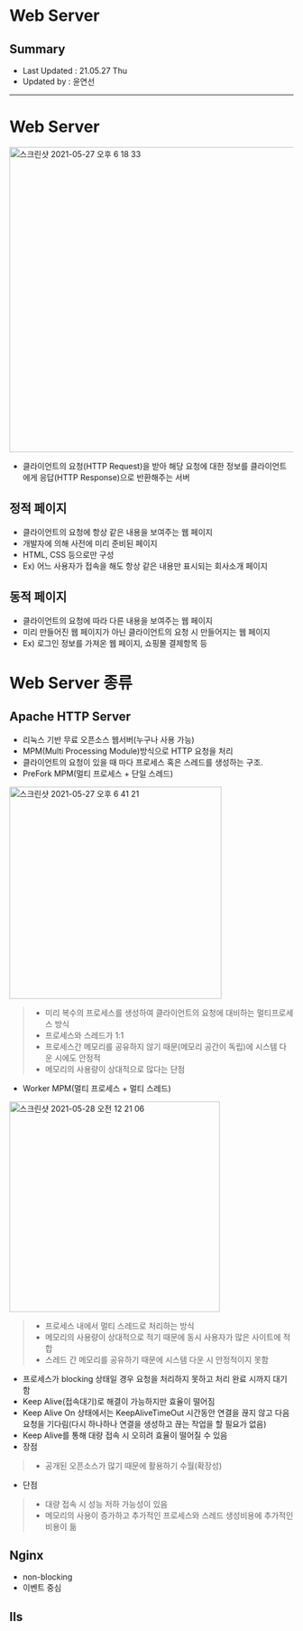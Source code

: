 Web Server
=================================
## Summary
- Last Updated : 21.05.27 Thu    
- Updated by : 윤연선
-----------------------------------

# Web Server
   
<img width="541" alt="스크린샷 2021-05-27 오후 6 18 33" src="https://user-images.githubusercontent.com/57285121/119800669-f4f85300-bf17-11eb-8472-55fafe71d24d.png">
    
* 클라이언트의 요청(HTTP Request)을 받아 해당 요청에 대한 정보를 클라이언트에게 응답(HTTP Response)으로 반환해주는 서버

## 정적 페이지
* 클라이언트의 요청에 항상 같은 내용을 보여주는 웹 페이지
* 개발자에 의해 사전에 미리 준비된 페이지
* HTML, CSS 등으로만 구성
* Ex) 어느 사용자가 접속을 해도 항상 같은 내용만 표시되는 회사소개 페이지

## 동적 페이지
* 클라이언트의 요청에 따라 다른 내용을 보여주는 웹 페이지
* 미리 만들어진 웹 페이지가 아닌 클라이언트의 요청 시 만들어지는 웹 페이지
* Ex) 로그인 정보를 가져온 웹 페이지, 쇼핑몰 결제항목 등

# Web Server 종류
## Apache HTTP Server
* 리눅스 기반 무료 오픈소스 웹서버(누구나 사용 가능)
* MPM(Multi Processing Module)방식으로 HTTP 요청을 처리
* 클라이언트의 요청이 있을 때 마다 프로세스 혹은 스레드를 생성하는 구조.
* PreFork MPM(멀티 프로세스 + 단일 스레드)
   
<img width="376" alt="스크린샷 2021-05-27 오후 6 41 21" src="https://user-images.githubusercontent.com/57285121/119804247-232b6200-bf1b-11eb-8010-2a47564ba8f5.png">
   
> * 미리 복수의 프로세스를 생성하여 클라이언트의 요청에 대비하는 멀티프로세스 방식   
> * 프로세스와 스레드가 1:1   
> * 프로세스간 메모리를 공유하지 않기 때문(메모리 공간이 독립)에 시스템 다운 시에도 안정적   
> * 메모리의 사용량이 상대적으로 많다는 단점   
* Worker MPM(멀티 프로세스 + 멀티 스레드)
   
<img width="373" alt="스크린샷 2021-05-28 오전 12 21 06" src="https://user-images.githubusercontent.com/57285121/119852823-9a2c1f00-bf4a-11eb-9e34-c09ae8d6d0ed.png">
   
> * 프로세스 내에서 멀티 스레드로 처리하는 방식   
> * 메모리의 사용량이 상대적으로 적기 때문에 동시 사용자가 많은 사이트에 적합   
> * 스레드 간 메모리를 공유하기 때문에 시스템 다운 시 안정적이지 못함   

* 프로세스가 blocking 상태일 경우 요청을 처리하지 못하고 처리 완료 시까지 대기함
* Keep Alive(접속대기)로 해결이 가능하지만 효율이 떨어짐
* Keep Alive On 상태에서는 KeepAliveTimeOut 시간동안 연결을 끊지 않고 다음 요청을 기다림(다시 하나하나 연결을 생성하고 끊는 작업을 할 필요가 없음)
* Keep Alive를 통해 대량 접속 시 오히려 효율이 떨어질 수 있음
* 장점   
> * 공개된 오픈소스가 많기 때문에 활용하기 수월(확장성)   
* 단점   
> * 대량 접속 시 성능 저하 가능성이 있음   
> * 메모리의 사용이 증가하고 추가적인 프로세스와 스레드 생성비용에 추가적인 비용이 듦   


## Nginx

* non-blocking
* 이벤트 중심

## IIs



